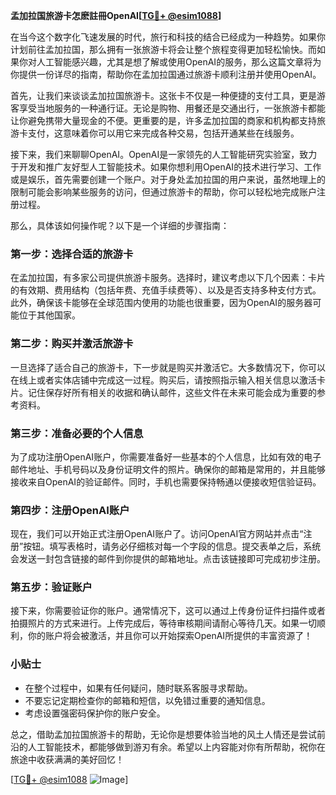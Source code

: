**孟加拉国旅游卡怎麽註冊OpenAI[[TG💪+ @esim1088](https://t.me/s/esim1088)]**

在当今这个数字化飞速发展的时代，旅行和科技的结合已经成为一种趋势。如果你计划前往孟加拉国，那么拥有一张旅游卡将会让整个旅程变得更加轻松愉快。而如果你对人工智能感兴趣，尤其是想了解或使用OpenAI的服务，那么这篇文章将为你提供一份详尽的指南，帮助你在孟加拉国通过旅游卡顺利注册并使用OpenAI。

首先，让我们来谈谈孟加拉国旅游卡。这张卡不仅是一种便捷的支付工具，更是游客享受当地服务的一种通行证。无论是购物、用餐还是交通出行，一张旅游卡都能让你避免携带大量现金的不便。更重要的是，许多孟加拉国的商家和机构都支持旅游卡支付，这意味着你可以用它来完成各种交易，包括开通某些在线服务。

接下来，我们来聊聊OpenAI。OpenAI是一家领先的人工智能研究实验室，致力于开发和推广友好型人工智能技术。如果你想利用OpenAI的技术进行学习、工作或是娱乐，首先需要创建一个账户。对于身处孟加拉国的用户来说，虽然地理上的限制可能会影响某些服务的访问，但通过旅游卡的帮助，你可以轻松地完成账户注册过程。

那么，具体该如何操作呢？以下是一个详细的步骤指南：

### 第一步：选择合适的旅游卡

在孟加拉国，有多家公司提供旅游卡服务。选择时，建议考虑以下几个因素：卡片的有效期、费用结构（包括年费、充值手续费等）、以及是否支持多种支付方式。此外，确保该卡能够在全球范围内使用的功能也很重要，因为OpenAI的服务器可能位于其他国家。

### 第二步：购买并激活旅游卡

一旦选择了适合自己的旅游卡，下一步就是购买并激活它。大多数情况下，你可以在线上或者实体店铺中完成这一过程。购买后，请按照指示输入相关信息以激活卡片。记住保存好所有相关的收据和确认邮件，这些文件在未来可能会成为重要的参考资料。

### 第三步：准备必要的个人信息

为了成功注册OpenAI账户，你需要准备好一些基本的个人信息，比如有效的电子邮件地址、手机号码以及身份证明文件的照片。确保你的邮箱是常用的，并且能够接收来自OpenAI的验证邮件。同时，手机也需要保持畅通以便接收短信验证码。

### 第四步：注册OpenAI账户

现在，我们可以开始正式注册OpenAI账户了。访问OpenAI官方网站并点击“注册”按钮。填写表格时，请务必仔细核对每一个字段的信息。提交表单之后，系统会发送一封包含链接的邮件到你提供的邮箱地址。点击该链接即可完成初步注册。

### 第五步：验证账户

接下来，你需要验证你的账户。通常情况下，这可以通过上传身份证件扫描件或者拍摄照片的方式来进行。上传完成后，等待审核期间请耐心等待几天。如果一切顺利，你的账户将会被激活，并且你可以开始探索OpenAI所提供的丰富资源了！

### 小贴士

- 在整个过程中，如果有任何疑问，随时联系客服寻求帮助。
- 不要忘记定期检查你的邮箱和短信，以免错过重要的通知信息。
- 考虑设置强密码保护你的账户安全。

总之，借助孟加拉国旅游卡的帮助，无论你是想要体验当地的风土人情还是尝试前沿的人工智能技术，都能够做到游刃有余。希望以上内容能对你有所帮助，祝你在旅途中收获满满的美好回忆！

[[TG💪+ @esim1088](https://t.me/s/esim1088) ![Image](https://i.postimg.cc/4NQfJmqS/Snipaste-2025-05-13-00-14-12.png)]